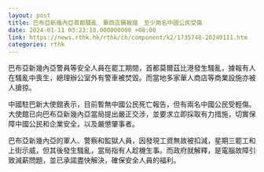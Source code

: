 ```yaml
---
layout: post
title: 巴布亞新幾內亞首都騷亂　華商店鋪被搶　至少兩名中國公民受傷
date: 2024-01-11 03:23:18.000000000 +08:00
link: https://news.rthk.hk/rthk/ch/component/k2/1735748-20240111.htm
categories: rthk
---
```


巴布亞新幾內亞警員等安全人員在罷工期間，首都莫爾茲比港發生騷亂，據報有人在騷亂中喪生，總理辦公室外有警車被焚毀。而當地多家華人商店等商業設施亦被人搶掠。

中國駐巴新大使館表示，目前暫無中國公民死亡報告，但有兩名中國公民受輕傷。大使館已向巴布亞新幾內亞當局提出嚴正交涉，並要求立即採取有力措施，切實保障中國公民和企業安全，以及嚴懲肇事者。

巴布亞新幾內亞的軍人、警察和監獄人員，因發現工資無故被扣減，星期三罷工和上街示威，但其後發生騷亂，當局指有人趁機生事。而政府就解釋，是電腦故障引致減薪問題，並已承諾盡快解決，確保安全人員的福利。
